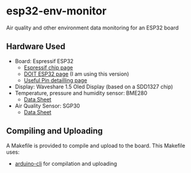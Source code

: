 # esp32-env-monitor

Air quality and other environment data monitoring for an ESP32 board

## Hardware Used

* Board: Espressif ESP32
  * [Espressif chip page](https://www.espressif.com/en/esp-wroom-32/resources)
  * [DOIT ESP32 page](https://docs.zerynth.com/latest/official/board.zerynth.doit_esp32/docs/index.html) (I am using this version)
  * [Useful Pin detailling page](https://www.learnarduinoraspberrypi.com/2018/08/doit-esp32-devkit-getting-started-programming.html)
* Display: Waveshare 1.5 Oled Display (based on a SDD1327 chip)
* Temperature, pressure and humidity sensor: BME280
  * [Data Sheet](https://ae-bst.resource.bosch.com/media/_tech/media/datasheets/BST-BME280-DS002.pdf)
* Air Quality Sensor: SGP30
  * [Data Sheet](https://www.sensirion.com/fileadmin/user_upload/customers/sensirion/Dokumente/0_Datasheets/Gas/Sensirion_Gas_Sensors_SGP30_Datasheet.pdf)

## Compiling and Uploading

A Makefile is provided to compile and upload to the board. This Makefile uses:

* [arduino-cli](https://github.com/arduino/arduino-cli) for compilation and uploading
